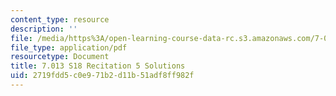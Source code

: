 ```yaml
---
content_type: resource
description: ''
file: /media/https%3A/open-learning-course-data-rc.s3.amazonaws.com/7-013-introductory-biology-spring-2018/2719fdd5c0e971b2d11b51adf8ff982f_MIT7_013s18R5S.pdf
file_type: application/pdf
resourcetype: Document
title: 7.013 S18 Recitation 5 Solutions
uid: 2719fdd5-c0e9-71b2-d11b-51adf8ff982f
---
```


